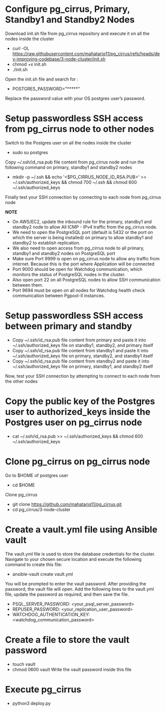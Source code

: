# Configure pg_cirrus, Primary, Standby1 and Standby2 Nodes
Download init.sh file from pg_cirrus repository and execute it on all the nodes inside the cluster
- curl -OL https://raw.githubusercontent.com/mahatariq11/pg_cirrus/refs/heads/dev-improving-codebase/3-node-cluster/init.sh
- chmod +x init.sh
- ./init.sh

Open the init.sh file and search for :
- POSTGRES_PASSWORD="*****"

 Replace the password value with your OS postgres user’s password.

# Setup passwordless SSH access from pg_cirrus node to other nodes 

Switch to the Postgres user on all the nodes inside the cluster
- sudo su postgres

Copy ~/.ssh/id_rsa.pub file content from pg_cirrus node and run the following command on primary, standby1 and standby2 nodes
- mkdir -p ~/.ssh && echo '<$PG_CIRRUS_NODE_ID_RSA.PUB>' >> ~/.ssh/authorized_keys && chmod 700 ~/.ssh && chmod 600 ~/.ssh/authorized_keys

Finally test your SSH connection by connecting to each node from pg_cirrus node

**NOTE**
- On AWS/EC2, update the inbound rule for the primary, standby1 and standby2 node to allow All ICMP - IPv4 traffic from the pg_cirrus node.
- We need to open the PostgreSQL port (default is 5432 or the port on which the server is being installed) on primary to allow standby1 and standby2 to establish replication.
- We also need to open access from pg_cirrus node to all primary, standby1 and standby2 nodes on PostgreSQL port
- Make sure Port 9999 is open on pg_cirrus node to allow any traffic from internet. Because this is the port where Application will be connected
- Port 9000 should be open for Watchdog communication, which monitors the status of PostgreSQL nodes in the cluster.
- Also open port 22 on all PostgreSQL nodes to allow SSH communication between them.
- Port 9694 must be open on all nodes for Watchdog health check communication between Pgpool-II instances.

# Setup passwordless SSH access between primary and standby

- Copy ~/.ssh/id_rsa.pub file content from primary and paste it into ~/.ssh/authorized_keys file on standby1, standby2, and primary itself
- Copy ~/.ssh/id_rsa.pub file content from standby1 and paste it into ~/.ssh/authorized_keys file on primary, standby2, and standby1 itself
- Copy ~/.ssh/id_rsa.pub file content from standby2 and paste it into ~/.ssh/authorized_keys file on primary, standby1, and standby2 itself

Now, test your SSH connection by attempting to connect to each node from the other nodes
# Copy the public key of the Postgres user to authorized_keys inside the Postgres user on pg_cirrus node

- cat ~/.ssh/id_rsa.pub >> ~/.ssh/authorized_keys && chmod 600 ~/.ssh/authorized_keys

# Clone pg_cirrus on pg_cirrus node

Go to $HOME of postgres user
- cd $HOME

Clone pg_cirrus
- git clone https://github.com/mahatariq11/pg_cirrus.git
- cd pg_cirrus/3-node-cluster


# Create a vault.yml file using Ansible vault
The vault.yml file is used to store the database credentials for the cluster.
Navigate to your chosen secure location and execute the following command to create this file:
- ansible-vault create vault.yml

You will be prompted to enter the vault password.
After providing the password, the vault file will open.
Add the following lines to the vault.yml file, update the password as required, and then save the file.

- PSQL_SERVER_PASSWORD: <your_psql_server_password>
- REPUSER_PASSWORD: <your_replication_user_password>
- WATCHDOG_AUTHENTICATION_KEY: <watchdog_communication_password>

# Create a file to store the vault password

- touch vault
- chmod 0600 vault
Write the vault password inside this file


# Execute pg_cirrus

- python3 deploy.py
